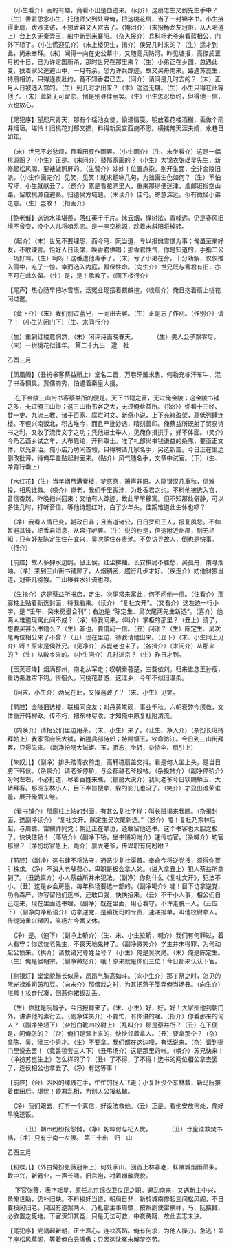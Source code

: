 <!-- { "loadSidebar": true } -->
　（小生看介）画的有趣，竟看不出是血迹来。（问介）这扇怎生又到先生手中？（生）香君思念小生，托他师父到处寻俺，把这桃花扇，当了一封锦字书。小生接得此扇，跋涉来访，不想香君又入宫去了。（掩泪介）（末扮杨龙友冠带，从人喝道上）台上久无秦弄玉，船中新到米襄阳。（杂入报介）兵科杨老爷来看蓝相公，门外下轿了。（小生慌迎见介）（末上楼见生，揖介）侯兄几时来的？（生）适才到此，尚未奉拜。（末）闻得一向在史公幕中，又随高兵防河。昨见塘报，高傑於正月初十日，已为许定国所杀，那时世兄在那里来？（生）小弟正在乡园，忽遇此变，扶着家父逃避山中，一月有余。恐为许兵踪迹，故又买舟南来。路遇苏崑生，持扇相访，只得连夜赴约。竟不知香君已去。（问介）请问是几时去的？（末）正月人日被选入宫的。（生）到几时才出来？（末）遥遥无期。（生）小生只得在此等他了。（末）此处无可留恋，倒是别寻佳丽罢。（生）小生怎忍负约，但得他一信，去也放心。

【尾犯序】望咫尺青天，那有个瑶池女使，偷递情笺。明放着花楼酒榭，丢做个雨井烟垣。堪怜！旧桃花刘郎又撚，料得新吴宫西施不愿。横揣俺天涯夫婿，永巷日如年。

　（末）世兄不必愁烦，且看田叔作画罢。（小生画介）（生、末坐看介）这是一幅桃源图？（小生）正是。（末问介）替那家画的？（小生）大锦衣张瑶星先生，新修起松风阁，要裱做照屏的。（生赞介）妙妙！位置点染，别开生面，全非金陵旧派。（小生作画完介）见笑，见笑！就求题咏几句，为拙画生色如何？（生）不怕写坏，小生就献丑了。（题介）原是看花洞里人，重来那得便迷津，渔郎诳指空山路，留取桃源自避秦。归德侯方域题。（末读介）佳句。寄意深远，似有微怪小弟之意。（生）岂敢！（指画介）

【鲍老催】这流水溪堪羨，落红英千千片。抹云烟，绿树浓，青峰远。仍是春风旧境不曾变，没个人儿将咱系恋。是一座空桃源，趁着未斜阳将棹转。

　（起介）（末）世兄不要埋怨，而今马、阮当道，专以报雠雪恨为事；俺虽至亲好友，不敢谏言。恰好人日设席，唤香君供唱；那香君性气，你是知道的，手指二公一场好骂。（生）呵呀！这番遭他毒手了。（末）亏了小弟在旁，十分劝解，仅仅推入雪中，吃了一惊。幸而选入内庭，暂保性命。（向生介）世兄既与香君有旧，亦不可在此久留。（生）是，是！承教了。（同下楼行介）

【尾声】热心肠早把冰雪嚥，活冤业现摆着麒麟楦。（收扇介）俺且抱着扇上桃花闲过遣。

　（竟下介）（末）我们别过蓝兄，一同出去罢。（生）正是忘了作别。（作别介）请了！（小生先闭门下）（生、末同行介）

（生）重到红楼意惘然，（末）闲评诗画晚春天，
　　　（生）美人公子飘零尽，（末）一树桃花似往年。
第二十九出　逮　社

乙酉三月

【凤凰阁】（丑扮书客蔡益所上）堂名二酉，万卷牙籤求售。何物充栋汗车牛，混了书香铜臭。贾儒商秀，怕遇着秦皇大搜。

　  在下金陵三山街书客蔡益所的便是。天下书籍之富，无过俺金陵；这金陵书铺之多，无过俺三山街；这三山街书客之大，无过俺蔡益所。（指介）你看十三经、廿一史、九流三教、诸子百家、腐烂时文、新奇小说，上下充箱盈架，高低列肆连楼。不但兴南贩北，积古堆今，而且严批妙选，精刻善印。俺蔡益所既射了贸易诗书之利，又收了流传文字之功；凭他进士举人，见俺作揖拱手，好不体面。（笑介）今乃乙酉乡试之年，大布恩纶，开科取士。准了礼部尚书钱谦益的条陈，要亟正文体，以光新治。俺小店乃坊间首领，只得聘请几家名手，另选新篇。今日正在里边删改批评，待俺早些贴起封面来。（贴介）风气随名手，文章中试官。（下）（生、净背行囊上）

【水红花】（生）当年烟月满秦楼，梦悠悠，箫声非旧。人隔银汉几重秋，信难投，相思谁救。（唤介）崑老，我们千里跋涉，为赴香君之约。不料他被选入宫，音信杳然，昨晚扫兴回来；又怕有人踪迹，故此早早移寓。但不知那处僻静，可以多住几时，打听音信。等他诗题红叶，白了少年头。佳期难道此生休也啰？

　（净）我看人情已变，朝政日非；且当道诸公，日日罗织正人，报复夙怨。不如暂避其锋，把香君消息，从容打听罢。（生）说的也是，但这附近州郡，别无相知；只有好友陈定生住在宜兴，吴次尾住在贵池。不免访寻故人，倒也是快事。（行介）

【前腔】故人多狎水边鸥，傲王侯，红尘拂袖。长安棋局不胜愁，买孤舟，南寻烟岫。（净）来到三山街书铺廊了，人烟稠密，趱行几步才好。（疾走介）妨他豺狼当道，冠带几猕猴。三山榛莽水狂流也啰。

　（生指介）这是蔡益所书店，定生、次尾常来寓此，何不问他一信。（住看介）那廊柱上贴着新选封面，待我看来。（读介） “复社文开”。（又看介）这左边一行小字，是 “壬午、癸未房墨合刊”；右边是 “陈定生、吴次尾两先生新选”。（喜介）他两人难道现寓此间不成？（净）待我问来。（叫介）掌柜的那里？（丑上）请了，想要买甚么书籍么？（生）非也。要借问一信。（丑）问谁？（生）陈定生、吴次尾两位相公来了不曾？（丑）现在里边，待我请他出来。（丑下）（末、小生同上见介）呀！原来是侯社兄。（见净介）苏崑老也来了。（各揖介）（末问介）从那来的？（生）从敝乡来的。（小生问介）几时进京？（生）昨日才到。

【玉芙蓉烽】烟满郡州，南北从军走；叹朝秦暮楚，三载依刘。归来谁念王孙瘦，重访秦淮帘下钩。徘徊久，问桃花昔游，这江乡，今年不似旧温柔。

　（问末、小生介）两兄在此，又操选政了？（末、小生）见笑。

【前腔】金陵旧选楼，联榻同良友；对丹黄笔砚，事业千秋。六朝衰弊今须救，文体重开韩柳欧。传不朽，把东林尽收，才知俺中原复社附清流。

　（内唤介）请相公们里边用茶。（末、小生）来了。（让生、净入介）（杂扮长班持拜帖上）我家官府阮大铖，新陞兵部侍郎；特赐蟒玉，钦命防江。今日到三山街拜客，只得先来。（副净扮阮大铖蟒、玉，骄态，坐轿，杂持伞、扇引上）

【朱奴儿】（副净）排头踏青衣前走，高轩稳扇盖交抖。看是何人坐上头，是当日胯下韩侯。（杂禀介）请老爷停轿，与佥都越老爷投帖。（杂投帖介）（副净停轿介）吩咐左右，不必打道，尽着百姓来瞧。（搧扇大说介）我阮老爷今日钦赐蟒玉，大轿拜客。那班东林小人，目下奉旨搜拿，躲的影儿也没了。（笑介）才显出谁荣谁羞，展开俺眉头皱。

　（看书铺介）那廊柱上帖的封面，有甚么复社字样；叫长班揭来我瞧。（杂揭封面，送副净读介） “复社文开。陈定生吴次尾新选。”（怒介）嗄！复社乃东林后起，与周镳、雷縯祚同党；朝廷正在拿访，还敢留他选书。这个书客也大胆之极了。快快住轿！（落轿介）（副净下轿，坐书铺吩咐介）速传坊官。（杂喊介）坊官那里？（净扮坊官急上，跪介）禀大老爷，传卑职有何吩咐？

【前腔】（副净）这书肆不将法守，通恶少复社渠首。奉命今将逆党搜，须得你蔓引株求。（净）不消大老爷费心，卑职是极会拿人的。（进入拿丑上）犯人蔡益所拿到了。（丑跪禀介）小人蔡益所并未犯法。（副净）你刻什么《复社文开》，犯法不小。（丑）这是乡会房墨，每年科场要选一部的。（副净喝介）唗！目下访拿逆党，功令森严，你容留他们选书，还敢口强，快快招来。（丑）不干小人事，相公们自己走来，现在里面选书哩。（副净）既在里面，用心看守，不许走脱一人。（丑应下）（副净向净私语介）访拿逆党，是镇抚司的专责，速递报单，叫他校尉拿人。传缇骑重兴狱囚，笑杨左今番又休。

　（净）是。（速下）（副净上轿介）（生、末、小生拉轿，喊介）我们有何罪过，着人看守；你这位老先生，不畏天地鬼神了。（副净微笑介）学生并未得罪，为何动起公愤来。（拱介）请教诸兄尊姓台号？（小生）俺是吴次尾。（末）俺是陈定生。（生）俺是侯朝宗。（副净微怒介）哦！原来就是你们三位！今日都来认认下官。

【剔银灯】堂堂貌鬚长似帚，昂昂气胸高如斗。（向小生介）那丁祭之时，怎见的阮光禄难司笾和豆。（向末介）那借戏之时，为甚把燕子笺弄俺当场丑。（向生介）堪羞！妆奁代凑，倒惹你裙钗乱丢。

　（生）你就是阮鬍子，今日报雠来了。（末、小生）好，好，好！大家扯他到朝门外，讲讲他的素行去。（副净佯笑介）不要忙，有你讲的哩。（指介）你看那来的何人？（副净坐轿下）（杂扮白靴四校尉上）（乱叫介）那是蔡益所？（丑）在下便是，问俺怎的？（杂）俺们是驾上来的，快快领着拿人。（丑）要拿那个？（杂）拿陈、吴、侯三个秀才。（生）不要拿。我们都在这边哩，有话说来。（杂）请到衙门里说去罢！（竟丢锁套三人下）（丑弔场介）这是那里的帐。（唤介）苏兄快来！（净扮苏崑生上）怎么样的了？（丑）了不得，了不得！选书的两位相公拿去罢了，连侯相公也拿去了。（净）有这等事！

【前腔】（合）凶凶的缧絏在手，忙忙的捉人飞走；小复社没个东林救，新马阮接着崔田后。堪忧！昏君乱相，为别人公报私雠。

　（净）我们跟去，打听一个真信，好设法救他。（丑）正是。看他安放何处，俺好早晚送饭。

　　　（丑）朝市纷纷报怨雠，（净）乾坤付与杞人忧，
　　　（丑）仓皇谁救焚书祸，（净）只有宁南一左侯。
第三十出　归　山

乙酉三月

【粉蝶儿】（外白髯扮张薇冠带上）何处家山，回首上林春老，秣陵城烟雨萧条。歎中兴，新霸业，一声长啸。旧宫袍，衬着嬾散衰貌。

　  下官张薇，表字瑶星，原任北京锦衣卫仪正之职。避乱南来，又遇新主中兴，录俺世勳，仍补旧缺。不料权奸当道，朝局日非，新於城南修起三间松风阁，不日要投闲归老。只因有逆案两人，乃礼部主事周镳，按察副使雷縯祚，马、阮挟雠，必欲置之死地。下官深知其冤，只是无法可救，中夜踌躇，故此去志未决。

【尾犯序】党祸起新朝，正士寒心，连袂高蹈。俺有何求，为他人操刀。急逃！盖了座松风草阁，等着俺白云啸傲；只因这沈冤未解梦空劳。

